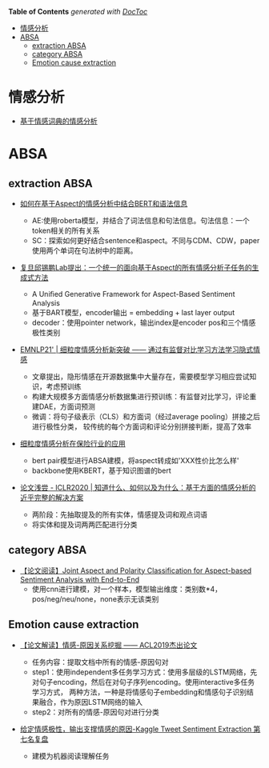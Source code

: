 <!-- START doctoc generated TOC please keep comment here to allow auto update -->
<!-- DON'T EDIT THIS SECTION, INSTEAD RE-RUN doctoc TO UPDATE -->
**Table of Contents**  *generated with [DocToc](https://github.com/thlorenz/doctoc)*

- [情感分析](#%E6%83%85%E6%84%9F%E5%88%86%E6%9E%90)
- [ABSA](#absa)
  - [extraction ABSA](#extraction-absa)
  - [category ABSA](#category-absa)
  - [Emotion cause extraction](#emotion-cause-extraction)

<!-- END doctoc generated TOC please keep comment here to allow auto update -->



# 情感分析

- [基于情感词典的情感分析](https://blog.csdn.net/lom9357bye/article/details/79058946)



# ABSA

## extraction ABSA

- [如何在基于Aspect的情感分析中结合BERT和语法信息](https://mp.weixin.qq.com/s?__biz=MzI3ODgwODA2MA==&mid=2247493810&idx=1&sn=7739e319e64f7895d9161d6e23ae1f6d&chksm=eb53fc21dc24753706a1d2bfd0b315c53061026cdf4155981a5daa7d177fe6aed60ab450e916&mpshare=1&scene=24&srcid=090698uCVENW4IpifG81cBmE&sharer_sharetime=1599397136536&sharer_shareid=9d627645afe156ff11b0a8519d982bcd&exportkey=A9IntLWPEXsq0HNjyUksYz8%3D&pass_ticket=X1hVh%2FzYha2Fa9G%2FZWK0bpCofPY07lt8BPBNyjf1xUWYljT%2Bk%2F9q5rZ%2F%2B4bWWFme&wx_header=0#rd)
  - AE:使用roberta模型，并结合了词法信息和句法信息。句法信息：一个token相关的所有关系
  - SC：探索如何更好结合sentence和aspect。不同与CDM、CDW，paper使用两个单词在句法树中的距离。

- [复旦邱锡鹏Lab提出：一个统一的面向基于Aspect的所有情感分析子任务的生成式方法](https://mp.weixin.qq.com/s?__biz=MjM5ODkzMzMwMQ==&mid=2650427046&idx=4&sn=c135ad5a45b76dae3a6b8403eaabc4c5&chksm=becdc8fc89ba41ea5d75e54a5b1afd2ecf41215cbbaff66cc1cea476d7ecaae497b447f69803&mpshare=1&scene=24&srcid=1106Y9QVHi1qw1ohlb9AtISQ&sharer_sharetime=1636211308160&sharer_shareid=9d627645afe156ff11b0a8519d982bcd&exportkey=AwkeNCr7h8XmptVhT326XcE%3D&pass_ticket=X1hVh%2FzYha2Fa9G%2FZWK0bpCofPY07lt8BPBNyjf1xUWYljT%2Bk%2F9q5rZ%2F%2B4bWWFme&wx_header=0#rd)
  - A Uniﬁed Generative Framework for Aspect-Based Sentiment Analysis
  - 基于BART模型，encoder输出 = embedding + last layer output
  - decoder：使用pointer network，输出index是encoder pos和三个情感极性类别

- [EMNLP21' | 细粒度情感分析新突破 —— 通过有监督对比学习方法学习隐式情感](https://mp.weixin.qq.com/s?__biz=MzI3ODgwODA2MA==&mid=2247507097&idx=2&sn=144605d4e3964fe915889f099553e2cc&chksm=eb53c80adc24411cb862ac6a933708d0788b6fdeea043cccad7c2842b7560ad064c630154a73&mpshare=1&scene=24&srcid=1119kqzAxB0adw5BcfqOMAbS&sharer_sharetime=1637316336524&sharer_shareid=9d627645afe156ff11b0a8519d982bcd&exportkey=A5MevBiwgD2ot8vt4yljuLk%3D&pass_ticket=X1hVh%2FzYha2Fa9G%2FZWK0bpCofPY07lt8BPBNyjf1xUWYljT%2Bk%2F9q5rZ%2F%2B4bWWFme&wx_header=0#rd)
  - 文章提出，隐形情感在开源数据集中大量存在，需要模型学习相应尝试知识，考虑预训练
  - 构建大规模多方面情感分析数据集进行预训练：有监督对比学习，评论重建DAE，方面词预测
  - 微调：将句子级表示（CLS）和方面词（经过average pooling）拼接之后进行极性分类，
  较传统的每个方面词和评论分别拼接判断，提高了效率

- [细粒度情感分析在保险行业的应用](https://zhuanlan.zhihu.com/p/151216832)
  - bert pair模型进行ABSA建模，将aspect转成如'XXX性价比怎么样'
  - backbone使用KBERT，基于知识图谱的bert
  
- [论文浅尝 - ICLR2020 | 知道什么、如何以及为什么：基于方面的情感分析的近乎完整的解决方案](https://mp.weixin.qq.com/s?__biz=MzU2NjAxNDYwMg==&mid=2247488959&idx=1&sn=1a3261c701b0a709e00e2d90f7a7b06b&chksm=fcb3b25acbc43b4c9486b6846d4aed0004652067f9b54fc658ba365e9a01f1f265d1089ddc54&mpshare=1&scene=24&srcid=0802FCQbNy4o3a6pXrSrXsYp&sharer_sharetime=1596383621820&sharer_shareid=9d627645afe156ff11b0a8519d982bcd&exportkey=Ay5eCQzijmA3%2F1F28TyxT8M%3D&pass_ticket=%2Fiuk0Yfg7CrYxacY%2F347pmZcCE1UxpnHXEwngLMc%2BDJTSlAVtev8q4cY8e9W%2Bxmv&wx_header=0#rd)
  - 两阶段：先抽取提及的所有实体，情感提及词和观点词语
  - 将实体和提及词两两匹配进行分类
  
## category ABSA

- [【论文阅读】Joint Aspect and Polarity Classification for Aspect-based Sentiment Analysis with End-to-End](https://blog.csdn.net/BeforeEasy/article/details/104184051)
  - 使用cnn进行建模，对一个样本，模型输出维度：类别数*4，pos/neg/neu/none，none表示无该类别
  
## Emotion cause extraction

- [【论文解读】情感-原因关系挖掘 —— ACL2019杰出论文](https://mp.weixin.qq.com/s?__biz=MzI3ODgwODA2MA==&mid=2247488466&idx=2&sn=7a767374bbb46183053416ee1d25c53d&chksm=eb500741dc278e577595004da2eacead580de53ad789ad1774e06c67c601b5dbe672bf0c917d&scene=0&xtrack=1&exportkey=A9xbtRbhCjX%2FJZ7OWRFrWOM%3D&pass_ticket=H0sgsFf0Diewumyma%2FRYfqkoyYzoismRNGo4T2CNs2J00r2R%2FjAgF5ufzYIdfDws&wx_header=0#rd)
  - 任务内容：提取文档中所有的情感-原因句对
  - step1：使用independent多任务学习方式：使用多层级的LSTM网络，先对句子encoding，然后在对句子序列encoding。使用interactive多任务学习方式，
  两种方法，一种是将情感句子embedding和情感句子识别结果融合，作为原因LSTM网络的输入
  - step2：对所有的情感-原因句对进行分类
  
- [给定情感极性，输出支撑情感的原因-Kaggle Tweet Sentiment Extraction 第七名复盘](https://mp.weixin.qq.com/s?__biz=MjM5ODkzMzMwMQ==&mid=2650415097&idx=2&sn=a95233663bae8056458f7c549a51b7e6&chksm=becd99a389ba10b58126bc82770ad8b766a5539dca2524222af8350fd81311abdd89d6885827&mpshare=1&scene=24&srcid=0724iXVGG20WJx5ZYdxHZH6i&sharer_sharetime=1595603342254&sharer_shareid=9d627645afe156ff11b0a8519d982bcd&exportkey=A1XEOJ0Qtp9%2B0Nb8V1Syd5o%3D&pass_ticket=H0sgsFf0Diewumyma%2FRYfqkoyYzoismRNGo4T2CNs2J00r2R%2FjAgF5ufzYIdfDws&wx_header=0#rd)
  - 建模为机器阅读理解任务